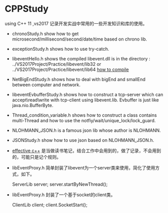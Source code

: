 # CPPStudy
using C++ 11  ,vs2017
记录开发实战中常用的一些开发知识和库的使用。

* chronoStudy.h show how to get microsecond/millisecond/second/date/time based on chrono lib.

* exceptionStudy.h shows how to use try-catch.

* libeventHello.h shows the compiled libevent.dll is in the directory : ../VS2017Project/Practice/libevent/lib32 or ../VS2017Project/Practice/libevent/lib64 [how to compile](./windows10下编译libevent（x64和x86））)

* NetBigEndStudy.h shows how to deal with bigEnd and smallEnd between computer and network.

* libeventEvbufferStudy.h shows how to construct a tcp-server which can accept\read\write with tcp-client using libevent.lib. Evbuffer is just like java.nio.BufferByte.

* Thread_condition_variable.h shows how to construct a class contains multi-Thread and how to use the notfiy/wait/unique_lock/lock_guard. 

* NLOHMANN_JSON.h is a famous json lib whose author is NLOHMANN. 
* JSONStudy.h show how to use json based on NLOHMANN_JSON.h.


* [effective c++](./effective_Cpp_50rules.md) 是当做读书笔记，结合工作中会用到的，做了记录，不会用到的，可能只是记个规则。

* libEventProxy.h 简单封装了libevent为一个server类来使用，简化了使用方式，如下。

	ServerLib server;
	server.startByNewThread();

* libEventProxy.h 封装了一个基于socket的client类。

	ClientLib client;
	client.SocketStart();
	
